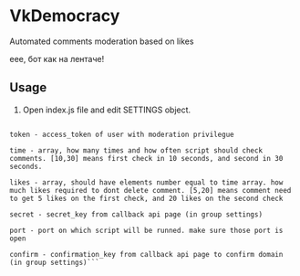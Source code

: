 # VkDemocracy
Automated comments moderation based on likes

еее, бот как на лентаче!

## Usage

1. Open index.js file and edit SETTINGS object.
```watch - id of the group (starting with "-")

token - access_token of user with moderation privilegue

time - array, how many times and how often script should check comments. [10,30] means first check in 10 seconds, and second in 30 seconds. 

likes - array, should have elements number equal to time array. how much likes required to dont delete comment. [5,20] means comment need to get 5 likes on the first check, and 20 likes on the second check

secret - secret_key from callback api page (in group settings)

port - port on which script will be runned. make sure those port is open

confirm - confirmation_key from callback api page to confirm domain (in group settings)```
